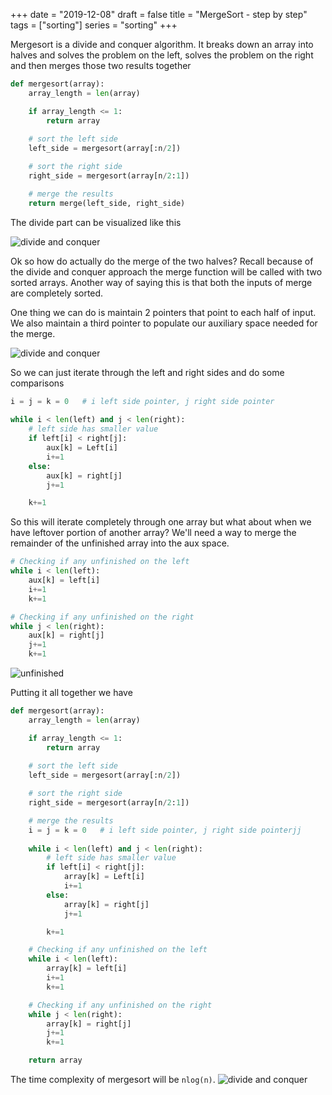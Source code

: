 +++
date = "2019-12-08"
draft = false
title = "MergeSort - step by step"
tags = ["sorting"]
series = "sorting"
+++

Mergesort is a divide and conquer algorithm. It breaks down an array into halves and solves the problem on the left, solves the problem on the right and then merges those two results together

```python
def mergesort(array):
    array_length = len(array)

    if array_length <= 1:
        return array
	
    # sort the left side
    left_side = mergesort(array[:n/2])

    # sort the right side
    right_side = mergesort(array[n/2:1])

    # merge the results 
    return merge(left_side, right_side)
```

The divide part can be visualized like this

![divide and conquer](/images/p29/divide_conquer.png)

Ok so how do actually do the merge of the two halves? Recall because of the divide and conquer approach the merge function will be called with two sorted arrays. Another way of saying this is that both the inputs of merge are completely sorted.

One thing we can do is maintain 2 pointers that point to each half of input. We also maintain a third pointer to populate our auxiliary space needed for the merge. 

![divide and conquer](/images/p29/merge.png)

So we can just iterate through the left and right sides and do some comparisons

```python
i = j = k = 0	# i left side pointer, j right side pointer
  
while i < len(left) and j < len(right): 
    # left side has smaller value
    if left[i] < right[j]: 
        aux[k] = Left[i] 
        i+=1
    else: 
        aux[k] = right[j] 
        j+=1

    k+=1
 ``` 

So this will iterate completely through one array but what about when we have leftover portion of another array? We'll need a way to merge the remainder of the unfinished array into the aux space.


```python
# Checking if any unfinished on the left
while i < len(left): 
    aux[k] = left[i] 
    i+=1
    k+=1

# Checking if any unfinished on the right
while j < len(right): 
    aux[k] = right[j] 
    j+=1
    k+=1
```

![unfinished](/images/p29/unfinished.png)

Putting it all together we have

```python
def mergesort(array):
    array_length = len(array)

    if array_length <= 1:
        return array
	
    # sort the left side
    left_side = mergesort(array[:n/2])

    # sort the right side
    right_side = mergesort(array[n/2:1])

    # merge the results 
    i = j = k = 0	# i left side pointer, j right side pointerjj
  
    while i < len(left) and j < len(right): 
        # left side has smaller value
        if left[i] < right[j]: 
            array[k] = Left[i] 
            i+=1
        else: 
            array[k] = right[j] 
            j+=1

        k+=1

    # Checking if any unfinished on the left
    while i < len(left): 
    	array[k] = left[i] 
    	i+=1
    	k+=1

    # Checking if any unfinished on the right
    while j < len(right): 
        array[k] = right[j] 
        j+=1
        k+=1

    return array
```

The time complexity of mergesort will be `nlog(n)`. 
![divide and conquer](/images/p29/proof.png)

